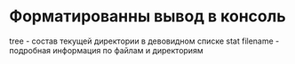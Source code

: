# Форматированны вывод в консоль

tree - состав текущей директории в девовидном списке 
stat filename - подробная информация по файлам и директориям